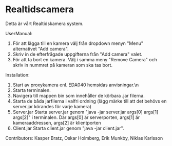 Realtidscamera  
==============
Detta är vårt Realtidskamera system.

UserManual:

1. För att lägga till en kamera välj från dropdown menyn "Menu" alternativet "Add camera".
2. Skriv in de efterfrågade uppgifterna från "Add camera" valet.
3. För att ta bort en kamera. Välj i samma meny "Remove Camera" och skriv in nummret på kameran som ska tas bort.

Installation:

1. Start av proxykamera enl. EDA040 hemsidas anvisningar.\n
2. Starta terminalen.
3. Navigera till mappen bin som innehåller de körbara .jar filerna.
4. Starta de båda jarfilerna i valfri ordning
(lägg märke till att det behövs en server.jar körandes för varje kamera)
5. Server.jar
Starta server.jar genom "java -jar server.jar args[0] args[1] args[2]"
i terminalen. Där args[0] är serverporten, args[1] är kameraaddressen,
args[2] är klientporten
6. Client.jar
Starta client.jar genom "java -jar client.jar".


Contributors: Kasper Bratz, Oskar Holmberg, Erik Munkby, Niklas Karlsson
